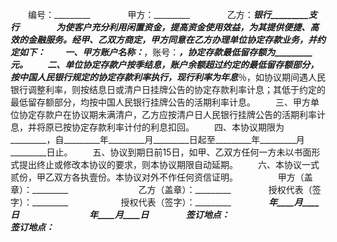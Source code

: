 
 


　　编号：_________　　
　　甲方：_________　　
　　乙方：_________银行_________支行　　
　　为使客户充分利用闲置资金，提高资金使用效益，为其提供便捷、高效的金融服务。经甲、乙双方商定，甲方同意在乙方办理单位协定存款业务，并约定如下：
　　一、甲方账户名称：_________，账号：_________，协定存款最低留存额为_________元。
　　二、单位协定存款户按季结息，账户余额超过约定的最低留存额部分，按中国人民银行规定的协定存款利率执行，现行利率为年息_________％，如协议期间遇人民银行调整利率，则按结息日或清户日挂牌公告的协定存款利率计息；其低于约定的最低留存额部分，均按中国人民银行挂牌公告的活期利率计息。
　　三、甲方单位协定存款户在协议期未满清户，乙方应按清户日人民银行挂牌公告的活期利率计息，并将原已按协定存款利率计付的利息扣回。
　　四、本协议期限为_________，自_________年_________月_________日起至_________年_________月_________日止。
　　五、协议到期日前15日，如甲、乙双方任何一方未以书面形式提出终止或修改本协议的要求，则本协议期限自动延期。
　　六、本协议一式贰份，甲乙双方各执壹份。本协议对外不作任何资信证明。
　　
　　甲方（盖章）：_________　　　　　　　　乙方（盖章）：_________　　
　　授权代表（签字）：_________　　　　　　授权代表（签字）：_________　　
　　_________年____月____日　　　　　　　　_________年____月____日　　
　　签订地点：_________　　　　　　　　　　签订地点：_________
 


 

 
 
 
 
 
  


  
 

  


  


  
 
 
 
 

